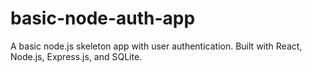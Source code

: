 # basic-node-auth-app
A basic node.js skeleton app with user authentication. Built with React, Node.js, Express.js, and SQLite.
